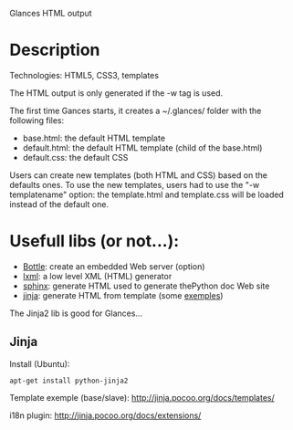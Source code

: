 Glances HTML output

# Description

Technologies: HTML5, CSS3, templates

The HTML output is only generated if the -w tag is used.

The first time Gances starts, it creates a ~/.glances/ folder with the following files:

* base.html: the default HTML template
* default.html: the default HTML template (child of the base.html)
* default.css: the default CSS

Users can create new templates (both HTML and CSS) based on the defaults ones. To use the new templates, users had  to use the "-w templatename" option: the template.html and template.css will be loaded instead of the default one.

# Usefull libs (or not...):

* [Bottle](http://bottlepy.org/docs/dev/): create an embedded Web server (option)
* [lxml](http://lxml.de/lxmlhtml.html): a low level XML (HTML) generator
* [sphinx](http://sphinx.pocoo.org/contents.html): generate HTML used to generate thePython doc Web site
* [jinja](http://jinja.pocoo.org/docs/): generate HTML from template (some [exemples](https://github.com/mitsuhiko/jinja2/tree/master/examples))

The Jinja2 lib is good for Glances...

## Jinja

Install (Ubuntu):

`apt-get install python-jinja2`

Template exemple (base/slave): http://jinja.pocoo.org/docs/templates/

i18n plugin: http://jinja.pocoo.org/docs/extensions/